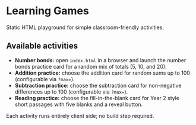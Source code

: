# Learning Games

Static HTML playground for simple classroom-friendly activities.

## Available activities

- **Number bonds:** open `index.html` in a browser and launch the number bonds practice card for a random mix of totals (5, 10, and 20).
- **Addition practice:** choose the addition card for random sums up to 100 (configurable via `?max=`).
- **Subtraction practice:** choose the subtraction card for non-negative differences up to 100 (configurable via `?max=`).
- **Reading practice:** choose the fill-in-the-blank card for Year 2 style short passages with five blanks and a reveal button.

Each activity runs entirely client side; no build step required.
